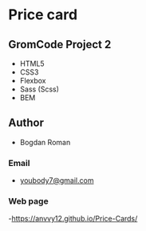 # Price card

## GromCode Project 2

- HTML5
- CSS3
- Flexbox
- Sass (Scss)
- BEM

## Author

- Bogdan Roman

### Email

- youbody7@gmail.com

### Web page

-https://anvvy12.github.io/Price-Cards/
